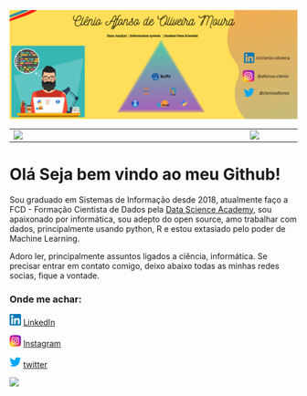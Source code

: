 
![Markdown](imagens/Capa_github.png)

<center>
<table>
    <tr>
        <td><img width="400px" align="left" src="https://github-readme-stats.vercel.app/api/top-langs/?username=clenio77&hide=html&layout=compact&theme=buefy" /></td>
        <td><img width="495px" align="left" src="https://github-readme-stats.vercel.app/api?username=clenio77&theme=buefy"/></td>
    </tr>   
</table>
</center>  

# Olá Seja bem vindo ao meu Github!

Sou graduado em Sistemas de Informação desde 2018, atualmente faço a FCD - Formação Cientista de Dados pela [Data Science Academy](https://www.datascienceacademy.com.br/pages/home), sou apaixonado por informática, sou adepto do open source, amo trabalhar com dados, principalmente usando python, R e estou extasiado pelo poder de Machine Learning.

Adoro ler, principalmente assuntos ligados a ciência, informática. Se precisar entrar em contato comigo, deixo abaixo todas as minhas redes socias, fique a vontade.

### Onde me achar:

<a href="https://www.linkedin.com/in/clenio-oliveira"><img src="imagens/linkedin.png" width="20"></img></a> [LinkedIn](https://www.linkedin.com/in/clenio-oliveira)  

<a href="https://www.instagram.com/afonso.clenio/"><img src="imagens/instagram.png" width="20"></img></a> [Instagram](https://www.instagram.com/afonso.clenio/) 

<a href="https://twitter.com/clenioafonso"><img src="imagens/twitter.png" width="20"></img></a> [twitter](https://twitter.com/clenioafonso)


![](https://komarev.com/ghpvc/?username=clenio77)

